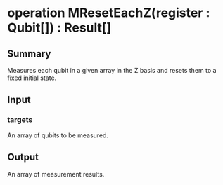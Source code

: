 # operation MResetEachZ(register : Qubit[]) : Result[]

## Summary
Measures each qubit in a given array in the Z basis
and resets them to a fixed initial state.
## Input
### targets
An array of qubits to be measured.
## Output
An array of measurement results.
